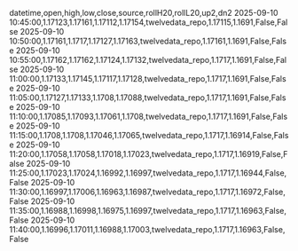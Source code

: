 datetime,open,high,low,close,source,rollH20,rollL20,up2,dn2
2025-09-10 10:45:00,1.17123,1.17161,1.17112,1.17154,twelvedata_repo,1.17115,1.1691,False,False
2025-09-10 10:50:00,1.17161,1.1717,1.17127,1.17163,twelvedata_repo,1.17161,1.1691,False,False
2025-09-10 10:55:00,1.17162,1.17162,1.17124,1.17132,twelvedata_repo,1.1717,1.1691,False,False
2025-09-10 11:00:00,1.17133,1.17145,1.17117,1.17128,twelvedata_repo,1.1717,1.1691,False,False
2025-09-10 11:05:00,1.17127,1.17133,1.1708,1.17088,twelvedata_repo,1.1717,1.1691,False,False
2025-09-10 11:10:00,1.17085,1.17093,1.17061,1.1708,twelvedata_repo,1.1717,1.1691,False,False
2025-09-10 11:15:00,1.1708,1.1708,1.17046,1.17065,twelvedata_repo,1.1717,1.16914,False,False
2025-09-10 11:20:00,1.17058,1.17058,1.17018,1.17023,twelvedata_repo,1.1717,1.16919,False,False
2025-09-10 11:25:00,1.17023,1.17024,1.16992,1.16997,twelvedata_repo,1.1717,1.16944,False,False
2025-09-10 11:30:00,1.16997,1.17006,1.16963,1.16987,twelvedata_repo,1.1717,1.16972,False,False
2025-09-10 11:35:00,1.16988,1.16998,1.16975,1.16997,twelvedata_repo,1.1717,1.16963,False,False
2025-09-10 11:40:00,1.16996,1.17011,1.16988,1.17003,twelvedata_repo,1.1717,1.16963,False,False
